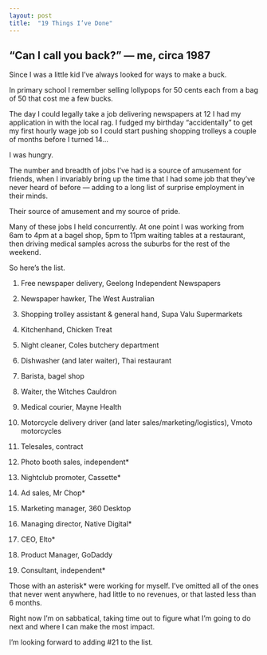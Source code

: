 ```yaml
---
layout: post
title:  "19 Things I’ve Done"
---
```


## “Can I call you back?” — me, circa 1987

Since I was a little kid I’ve always looked for ways to make a buck.

In primary school I remember selling lollypops for 50 cents each from a bag of 50 that cost me a few bucks.

The day I could legally take a job delivering newspapers at 12 I had my application in with the local rag. I fudged my birthday “accidentally” to get my first hourly wage job so I could start pushing shopping trolleys a couple of months before I turned 14…

I was hungry.

The number and breadth of jobs I’ve had is a source of amusement for friends, when I invariably bring up the time that I had some job that they’ve never heard of before — adding to a long list of surprise employment in their minds.

Their source of amusement and my source of pride.

Many of these jobs I held concurrently. At one point I was working from 6am to 4pm at a bagel shop, 5pm to 11pm waiting tables at a restaurant, then driving medical samples across the suburbs for the rest of the weekend.

So here’s the list.

1. Free newspaper delivery, Geelong Independent Newspapers

1. Newspaper hawker, The West Australian

1. Shopping trolley assistant & general hand, Supa Valu Supermarkets

1. Kitchenhand, Chicken Treat

1. Night cleaner, Coles butchery department

1. Dishwasher (and later waiter), Thai restaurant

1. Barista, bagel shop

1. Waiter, the Witches Cauldron

1. Medical courier, Mayne Health

1. Motorcycle delivery driver (and later sales/marketing/logistics), Vmoto motorcycles

1. Telesales, contract

1. Photo booth sales, independent*

1. Nightclub promoter, Cassette*

1. Ad sales, Mr Chop*

1. Marketing manager, 360 Desktop

1. Managing director, Native Digital*

1. CEO, Elto*

1. Product Manager, GoDaddy

1. Consultant, independent*

Those with an asterisk* were working for myself. I’ve omitted all of the ones that never went anywhere, had little to no revenues, or that lasted less than 6 months.

Right now I’m on sabbatical, taking time out to figure what I’m going to do next and where I can make the most impact.

I’m looking forward to adding #21 to the list.